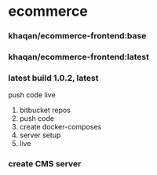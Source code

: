 # ecommerce

### khaqan/ecommerce-frontend:base
### khaqan/ecommerce-frontend:latest

### latest build 1.0.2, latest

push code live
1. bitbucket repos
2. push code
3. create docker-composes
4. server setup
5. live

### create CMS server